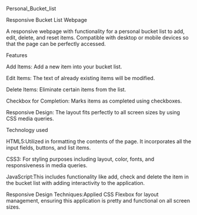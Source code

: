 Personal_Bucket_list

Responsive Bucket List Webpage

A responsive webpage with functionality for a personal bucket list to add, edit, delete, and reset items. Compatible with desktop or mobile devices so that the page can be perfectly accessed.

Features

 Add Items: Add a new item into your bucket list.
 
 Edit Items: The text of already existing items will be modified.
 
 Delete Items: Eliminate certain items from the list.
 
 Checkbox for Completion: Marks items as completed using checkboxes.
 
 Responsive Design: The layout fits perfectly to all screen sizes by using CSS media queries.
 
 Technology used
 
HTML5:Utilized in formatting the contents of the page. It incorporates all the input fields, buttons, and list items.

CSS3: For styling purposes including layout, color, fonts, and responsiveness in media queries.

JavaScript:This includes functionality like add, check and  delete the item in the bucket list with adding interactivity to the application.

Responsive Design Techniques:Applied CSS Flexbox  for layout management, ensuring this application is pretty and functional on all screen sizes.
